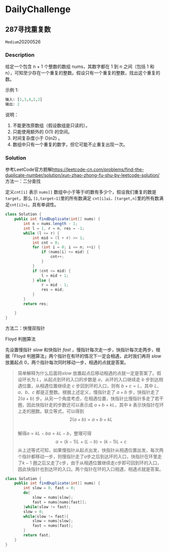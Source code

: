 # DailyChallenge

## 287寻找重复数

`Medium`20200526

### Description

给定一个包含 n + 1 个整数的数组 nums，其数字都在 1 到 n 之间（包括 1 和 n），可知至少存在一个重复的整数。假设只有一个重复的整数，找出这个重复的数。

示例 1:

```python
输入: [1,3,4,2,2]
输出: 2
```

说明：

1. 不能更改原数组（假设数组是只读的）。
2. 只能使用额外的 O(1) 的空间。
3. 时间复杂度小于 O(n2) 。
4. 数组中只有一个重复的数字，但它可能不止重复出现一次。

### Solution

参考LeetCode官方题解<https://leetcode-cn.com/problems/find-the-duplicate-number/solution/xun-zhao-zhong-fu-shu-by-leetcode-solution/>
方法一：二分查找

定义`cnt[i]` 表示 `nums[]` 数组中小于等于i的数有多少个，假设我们重复的数是 `target`，那么 `[1,target−1]`里的所有数满足 `cnt[i]≤i，[target,n]`里的所有数满足`cnt[i]>i`，具有单调性。

```java
class Solution {
    public int findDuplicate(int[] nums) {
        int n = nums.length - 1;
        int l = 1, r = n, res = -1;
        while (l <= r) {
            int mid = (l + r) >> 1;
            int cnt = 0;
            for (int i = 0; i <= n; ++i) {
                if (nums[i] <= mid) {
                    cnt++;
                }
            }
            if (cnt <= mid) {
                l = mid + 1;
            } else {
                r = mid - 1;
                res = mid;
            }
        }
        return res;

    }
}
```

方法二：快慢双指针

Floyd 判圈算法

先设置慢指针 $slow$ 和快指针 $fast$ ，慢指针每次走一步，快指针每次走两步，根据「Floyd 判圈算法」两个指针在有环的情况下一定会相遇，此时我们再将 $slow$ 放置起点 $0$，两个指针每次同时移动一步，相遇的点就是答案。

> 简单解释为什么后面将$slow$ 放置起点后移动相遇的点就一定是答案了。假设环长为 $L$，从起点到环的入口的步数是 $a$，从环的入口继续走 $b$ 步到达相遇位置，从相遇位置继续走 $c$ 步回到环的入口，则有 $b+c=L$，其中 $L$、$a$、$b$、$c$ 都是正整数。根据上述定义，慢指针走了 $a+b$ 步，快指针走了 $2(a+b)$ 步。从另一个角度考虑，在相遇位置，快指针比慢指针多走了若干圈，因此快指针走的步数还可以表示成 $a+b+kL$，其中 $k$ 表示快指针在环上走的圈数。联立等式，可以得到
> $$2(a+b)=a+b+kL$$  
> 解得$a=kL-ba=kL−b$，整理可得
> $$a=(k-1)L+(L-b)=(k-1)L+c$$
> 从上述等式可知，如果慢指针从起点出发，快指针从相遇位置出发，每次两个指针都移动一步，则慢指针走了$a$步之后到达环的入口，快指针在环里走了$k−1$ 圈之后又走了$c$步，由于从相遇位置继续走$c$步即可回到环的入口，因此快指针也到达环的入口。两个指针在环的入口相遇，相遇点就是答案。

```java
class Solution {
    public int findDuplicate(int[] nums) {
        int slow = 0, fast = 0;
        do{
            slow = nums[slow];
            fast = nums[nums[fast]];
        }while(slow != fast);
        slow = 0;
        while(slow != fast){
            slow = nums[slow];
            fast = nums[fast];
        }
        return fast;
    }
}
```
